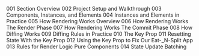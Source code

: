 001 Section Overview
002 Project Setup and Walkthrough
003 Components, Instances, and Elements
004 Instances and Elements in Practice
005 How Rendering Works Overview
006 How Rendering Works The Render Phase
007 How Rendering Works The Commit Phase
008 How Diffing Works
009 Diffing Rules in Practice
010 The Key Prop
011 Resetting State With the Key Prop
012 Using the Key Prop to Fix Our Eat-_N-Split App
013 Rules for Render Logic Pure Components
014 State Update Batching
